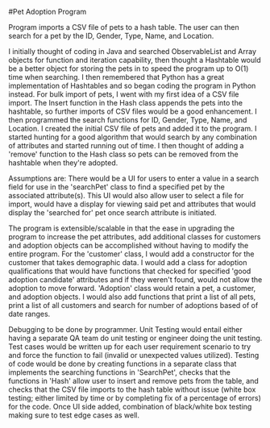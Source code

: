#Pet Adoption Program

Program imports a CSV file of pets to a hash table. The user can then search for a pet by the ID, Gender, Type, Name, and Location. 

I initially thought of coding in Java and searched ObservableList and Array objects for function and iteration capability, then thought a Hashtable would be a better object for storing the pets in to speed the program up to O(1) time when searching. I then remembered that Python has a great implementation of Hashtables and so began coding the program in Python instead. For bulk import of pets, I went with my first idea of a CSV file import. The Insert function in the Hash class appends the pets into the hashtable, so further imports of CSV files would be a good enhancement. I then programmed the search functions for ID, Gender, Type, Name, and Location. I created the initial CSV file of pets and added it to the program. I started hunting for a good algorithm that would search by any combination of attributes and started running out of time. I then thought of adding a 'remove' function to the Hash class so pets can be removed from the hashtable when they're adopted.

Assumptions are: There would be a UI for users to enter a value in a search field for use in the 'searchPet' class to find a specified pet by the associated attribute(s). This UI would also allow user to select a file for import, would have a display for viewing said pet and attributes that would display the 'searched for' pet once search attribute is initiated.

The program is extensible/scalable in that the ease in upgrading the program to increase the pet attributes, add additional classes for customers and adoption objects can be accomplished without having to modify the entire program. For the 'customer' class, I would add a constructor for the customer that takes demographic data. I would add a class for adoption qualifications that would have functions that checked for specified 'good adoption candidate' attributes and if they weren't found, would not allow the adoption to move forward. 'Adoption' class would retain a pet, a customer, and adoption objects. I would also add functions that print a list of all pets, print a list of all customers and search for number of adoptions based of of date ranges.

Debugging to be done by programmer. Unit Testing would entail either having a separate QA team do unit testing or engineer doing the unit testing. Test cases would be written up for each user requirement scenario to try and force the function to fail (invalid or unexpected values utilized). Testing of code would be done by creating functions in a separate class that implements the searching functions in 'SearchPet', checks that the functions in 'Hash' allow user to insert and remove pets from the table, and checks that the CSV file imports to the hash table without issue (white box testing; either limited by time or by completing fix of a percentage of errors) for the code. Once UI side added, combination of black/white box testing making sure to test edge cases as well. 
